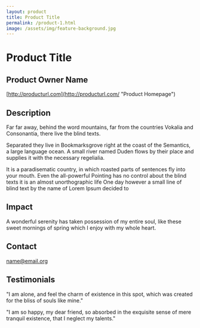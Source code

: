 ```yaml
---
layout: product
title: Product Title
permalink: /product-1.html
image: /assets/img/feature-background.jpg
---
```

# Product Title

## Product Owner Name

[http://producturl.com](http://producturl.com/ "Product Homepage")

## Description

Far far away, behind the word mountains, far from the countries Vokalia and Consonantia, there live the blind texts.

Separated they live in Bookmarksgrove right at the coast of the Semantics, a large language ocean. A small river named Duden flows by their place and supplies it with the necessary regelialia.

It is a paradisematic country, in which roasted parts of sentences fly into your mouth. Even the all-powerful Pointing has no control about the blind texts it is an almost unorthographic life One day however a small line of blind text by the name of Lorem Ipsum decided to

## Impact

A wonderful serenity has taken possession of my entire soul, like these sweet mornings of spring which I enjoy with my whole heart.

## Contact
[name@email.org](name@email.org "Contact E-Mail Address")

## Testimonials

"I am alone, and feel the charm of existence in this spot, which was created for the bliss of souls like mine."

"I am so happy, my dear friend, so absorbed in the exquisite sense of mere tranquil existence, that I neglect my talents."
